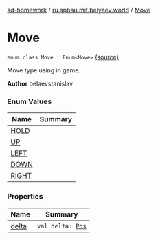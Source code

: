 [sd-homework](../../index.md) / [ru.spbau.mit.belyaev.world](../index.md) / [Move](.)

# Move

`enum class Move : Enum<Move>` [(source)](https://github.com/StasBel/sd-homework/blob/Roguelike/src/main/kotlin/ru/spbau/mit/belyaev/world/Geom.kt#L7)

Move type using in game.

**Author**
belaevstanislav

### Enum Values

| Name | Summary |
|---|---|
| [HOLD](-h-o-l-d.md) |  |
| [UP](-u-p.md) |  |
| [LEFT](-l-e-f-t.md) |  |
| [DOWN](-d-o-w-n.md) |  |
| [RIGHT](-r-i-g-h-t.md) |  |

### Properties

| Name | Summary |
|---|---|
| [delta](delta.md) | `val delta: `[`Pos`](../-pos/index.md) |
